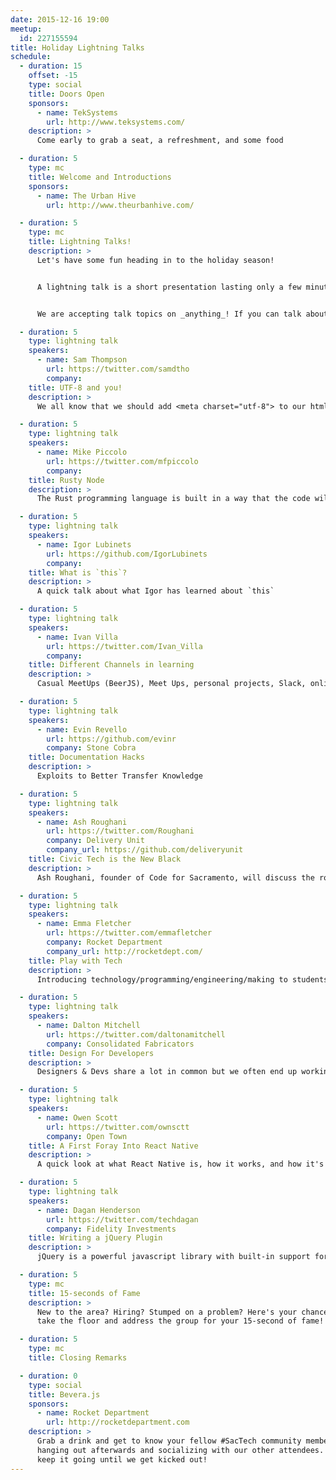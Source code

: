 ```yaml
---
date: 2015-12-16 19:00
meetup:
  id: 227155594
title: Holiday Lightning Talks
schedule:
  - duration: 15
    offset: -15
    type: social
    title: Doors Open
    sponsors:
      - name: TekSystems
        url: http://www.teksystems.com/
    description: >
      Come early to grab a seat, a refreshment, and some food

  - duration: 5
    type: mc
    title: Welcome and Introductions
    sponsors:
      - name: The Urban Hive
        url: http://www.theurbanhive.com/

  - duration: 5
    type: mc
    title: Lightning Talks!
    description: >
      Let's have some fun heading in to the holiday season!


      A lightning talk is a short presentation lasting only a few minutes. Being of such short length, it is a great way for new speakers to try their hand at presenting to our group. For more experienced speakers, it is a way to work on making a more concise presentation.


      We are accepting talk topics on _anything_! If you can talk about it for five minutes, that likely means that you are passionate about it. We want to hear about your passions! You can talk about Javascript, web technology, Java 6, bicycle repair, or flower arranging!

  - duration: 5
    type: lightning talk
    speakers:
      - name: Sam Thompson
        url: https://twitter.com/samdtho
        company:
    title: UTF-8 and you!
    description: >
      We all know that we should add <meta charset="utf-8"> to our html documents and always specify utf-8 as the encoding scheme, but why? What is this mystical UTF-8? Find out more than you've ever wanted to know about the most brilliant hack in text encoding history.

  - duration: 5
    type: lightning talk
    speakers:
      - name: Mike Piccolo
        url: https://twitter.com/mfpiccolo
        company:
    title: Rusty Node
    description: >
      The Rust programming language is built in a way that the code will not compile unless it safe. So with that worry out of the way now high level programmers, like javascript developers, can dip their feet into the systems programming world and see how the water feels.

  - duration: 5
    type: lightning talk
    speakers:
      - name: Igor Lubinets
        url: https://github.com/IgorLubinets
        company:
    title: What is `this`?
    description: >
      A quick talk about what Igor has learned about `this`

  - duration: 5
    type: lightning talk
    speakers:
      - name: Ivan Villa
        url: https://twitter.com/Ivan_Villa
        company:
    title: Different Channels in learning
    description: >
      Casual MeetUps (BeerJS), Meet Ups, personal projects, Slack, online schools, etc.

  - duration: 5
    type: lightning talk
    speakers:
      - name: Evin Revello
        url: https://github.com/evinr
        company: Stone Cobra
    title: Documentation Hacks
    description: >
      Exploits to Better Transfer Knowledge

  - duration: 5
    type: lightning talk
    speakers:
      - name: Ash Roughani
        url: https://twitter.com/Roughani
        company: Delivery Unit
        company_url: https://github.com/deliveryunit
    title: Civic Tech is the New Black
    description: >
      Ash Roughani, founder of Code for Sacramento, will discuss the role of civic tech in shaping Sacramento's future and why we should all take some time to do stuff that matters.

  - duration: 5
    type: lightning talk
    speakers:
      - name: Emma Fletcher
        url: https://twitter.com/emmafletcher
        company: Rocket Department
        company_url: http://rocketdept.com/
    title: Play with Tech
    description: >
      Introducing technology/programming/engineering/making to students. Why does it matter? What resources already exist? How do I get started?

  - duration: 5
    type: lightning talk
    speakers:
      - name: Dalton Mitchell
        url: https://twitter.com/daltonamitchell
        company: Consolidated Fabricators
    title: Design For Developers
    description: >
      Designers & Devs share a lot in common but we often end up working on separate teams and tossing work over the fence. If designers can learn to code, can developers learn design? Why would we want to? Where do we start? Learn some simple design & UX techniques to build cool things!

  - duration: 5
    type: lightning talk
    speakers:
      - name: Owen Scott
        url: https://twitter.com/ownsctt
        company: Open Town
    title: A First Foray Into React Native
    description: >
      A quick look at what React Native is, how it works, and how it's different from other javascript-to-native frameworks (e.g. Phonegap), told through the lens of someone stumbling through it for the first time :)

  - duration: 5
    type: lightning talk
    speakers:
      - name: Dagan Henderson
        url: https://twitter.com/techdagan
        company: Fidelity Investments
    title: Writing a jQuery Plugin
    description: >
      jQuery is a powerful javascript library with built-in support for DOM traversal, AJAX, animations, event handling, and DOM manipulation. It also has a very simple plugin API that makes it highly extensible. It's so simple, you can learn how to write a jQuery plugin in less than five minutes!

  - duration: 5
    type: mc
    title: 15-seconds of Fame
    description: >
      New to the area? Hiring? Stumped on a problem? Here's your chance to
      take the floor and address the group for your 15-second of fame!

  - duration: 5
    type: mc
    title: Closing Remarks

  - duration: 0
    type: social
    title: Bevera.js
    sponsors:
      - name: Rocket Department
        url: http://rocketdepartment.com
    description: >
      Grab a drink and get to know your fellow #SacTech community members by
      hanging out afterwards and socializing with our other attendees. We'll
      keep it going until we get kicked out!
---
```

